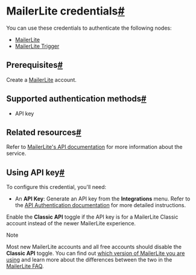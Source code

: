 [](https://github.com/n8n-io/n8n-docs/edit/main/docs/integrations/builtin/credentials/mailerlite.md "Edit this page")

# MailerLite credentials[#](#mailerlite-credentials "Permanent link")

You can use these credentials to authenticate the following nodes:

*   [MailerLite](../../app-nodes/n8n-nodes-base.mailerlite/)
*   [MailerLite Trigger](../../trigger-nodes/n8n-nodes-base.mailerlitetrigger/)

## Prerequisites[#](#prerequisites "Permanent link")

Create a [MailerLite](https://www.mailerlite.com/) account.

## Supported authentication methods[#](#supported-authentication-methods "Permanent link")

*   API key

## Related resources[#](#related-resources "Permanent link")

Refer to [MailerLite's API documentation](https://developers.mailerlite.com/docs/) for more information about the service.

## Using API key[#](#using-api-key "Permanent link")

To configure this credential, you'll need:

*   An **API Key**: Generate an API key from the **Integrations** menu. Refer to the [API Authentication documentation](https://developers.mailerlite.com/docs/#authentication) for more detailed instructions.

Enable the **Classic API** toggle if the API key is for a MailerLite Classic account instead of the newer MailerLite experience.

Note

Most new MailerLite accounts and all free accounts should disable the **Classic API** toggle. You can find out [which version of MailerLite you are using](https://www.mailerlite.com/help/which-version-of-mailerlite-am-i-using) and learn more about the differences between the two in the [MailerLite FAQ](https://www.mailerlite.com/help/new-mailerlite-faq).